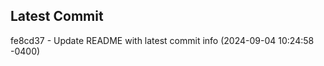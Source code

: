 
## Latest Commit
fe8cd37 - Update README with latest commit info (2024-09-04 10:24:58 -0400) <Yunxi-Zhou>
